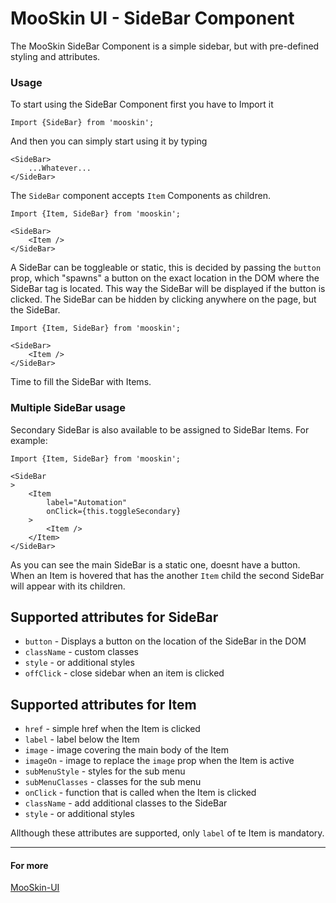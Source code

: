 # MooSkin UI - SideBar Component

The MooSkin SideBar Component is a simple sidebar, but with pre-defined styling and attributes.

### Usage

To start using the SideBar Component first you have to Import it

```
Import {SideBar} from 'mooskin';
```

And then you can simply start using it by typing

```
<SideBar>
    ...Whatever...
</SideBar>
```

The `SideBar` component accepts `Item` Components as children.

```
Import {Item, SideBar} from 'mooskin';

<SideBar>
    <Item />
</SideBar>
```

A SideBar can be toggleable or static, this is decided by passing the `button` prop, which "spawns" a button on the exact location in the DOM where the SideBar tag is located.
This way the SideBar will be displayed if the button is clicked. The SideBar can be hidden by clicking anywhere on the page, but the SideBar.

```
Import {Item, SideBar} from 'mooskin';

<SideBar>
    <Item />
</SideBar>
```

Time to fill the SideBar with Items.

### Multiple SideBar usage

Secondary SideBar is also available to be assigned to SideBar Items. For example:

```
Import {Item, SideBar} from 'mooskin';

<SideBar
>
    <Item
        label="Automation"
        onClick={this.toggleSecondary}
    >
        <Item />
    </Item>
</SideBar>

```

As you can see the main SideBar is a static one, doesnt have a button. When an Item is hovered that has the another `Item` child the second SideBar will appear with its children.

<div class="playground-doc">

## Supported attributes for SideBar 

* `button` - Displays a button on the location of the SideBar in the DOM
* `className` - custom classes
* `style` - or additional styles
* `offClick` - close sidebar when an item is clicked

## Supported attributes for Item

* `href` - simple href when the Item is clicked
* `label` - label below the Item
* `image` - image covering the main body of the Item
* `imageOn` - image to replace the `image` prop when the Item is active
* `subMenuStyle` - styles for the sub menu
* `subMenuClasses` - classes for the sub menu
* `onClick` - function that is called when the Item is clicked
* `className` - add additional classes to the SideBar
* `style` - or additional styles

</div>

Allthough these attributes are supported, only `label` of te Item is mandatory.

___

#### For more

[MooSkin-UI](https://github.com/moosend/mooskin-ui)
